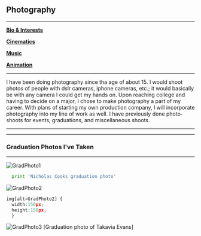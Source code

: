 ## Photography

---
[**Bio & Interests**](https://github.com/dretw25/AboutMe.git)

[**Cinematics**](Cinematics.md)

[**Music**]()

[**Animation**]()

---
I have been doing photography since tha age of about 15. I would shoot photos of people with dslr cameras, iphone cameras, etc.; it would basically be with any camera I could get my hands on. Upon reaching college and having to decide on a major, I chose to make photography a part of my career. With plans of starting my own production company, I will incorporate photography into my line of work as well. I have previously done photo-shoots for events, graduations, and miscellaneous shoots.

---
---
### Graduation Photos I've Taken

---
![GradPhoto1](https://www.google.com/url?sa=i&source=images&cd=&ved=2ahUKEwjN19D00qzmAhXEjVkKHe77B60QjRx6BAgBEAQ&url=https%3A%2F%2Ftwitter.com%2Flitvisualz&psig=AOvVaw2CmiRNRCLd9Qpmrd-7N86G&ust=1576121128726848)
```python
  print 'Nicholas Cooks graduation photo'
```

![GradPhoto2](https://www.google.com/url?sa=i&source=images&cd=&ved=2ahUKEwilzszF1KzmAhWiY98KHSrzCZUQjRx6BAgBEAQ&url=https%3A%2F%2Ftwitter.com%2Flitvisualz&psig=AOvVaw2CmiRNRCLd9Qpmrd-7N86G&ust=1576121128726848)
```python
img[alt=GradPhoto2] {
  width:150px;
  height:150px;
  }
```

![GradPhoto3](https://www.google.com/url?sa=i&source=images&cd=&ved=2ahUKEwjyqbzW1KzmAhXrmuAKHfnLAdUQjRx6BAgBEAQ&url=https%3A%2F%2Ftwitter.com%2Flitvisualz&psig=AOvVaw2CmiRNRCLd9Qpmrd-7N86G&ust=1576121128726848)
[Graduation photo of Takavia Evans]

